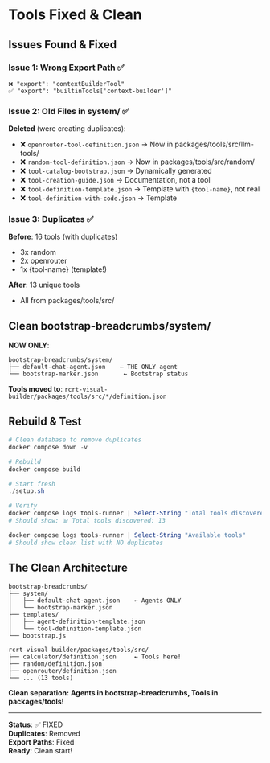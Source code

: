 # Tools Fixed & Clean

## Issues Found & Fixed

### Issue 1: Wrong Export Path ✅
```
❌ "export": "contextBuilderTool"
✅ "export": "builtinTools['context-builder']"
```

### Issue 2: Old Files in system/ ✅
**Deleted** (were creating duplicates):
- ❌ `openrouter-tool-definition.json` → Now in packages/tools/src/llm-tools/
- ❌ `random-tool-definition.json` → Now in packages/tools/src/random/
- ❌ `tool-catalog-bootstrap.json` → Dynamically generated
- ❌ `tool-creation-guide.json` → Documentation, not a tool
- ❌ `tool-definition-template.json` → Template with `{tool-name}`, not real
- ❌ `tool-definition-with-code.json` → Template

### Issue 3: Duplicates ✅
**Before**: 16 tools (with duplicates)
- 3x random
- 2x openrouter  
- 1x {tool-name} (template!)

**After**: 13 unique tools
- All from packages/tools/src/

## Clean bootstrap-breadcrumbs/system/

**NOW ONLY**:
```
bootstrap-breadcrumbs/system/
├── default-chat-agent.json    ← THE ONLY agent
└── bootstrap-marker.json       ← Bootstrap status
```

**Tools moved to**: `rcrt-visual-builder/packages/tools/src/*/definition.json`

## Rebuild & Test

```powershell
# Clean database to remove duplicates
docker compose down -v

# Rebuild
docker compose build

# Start fresh
./setup.sh

# Verify
docker compose logs tools-runner | Select-String "Total tools discovered"
# Should show: 📊 Total tools discovered: 13

docker compose logs tools-runner | Select-String "Available tools"
# Should show clean list with NO duplicates
```

## The Clean Architecture

```
bootstrap-breadcrumbs/
├── system/
│   ├── default-chat-agent.json    ← Agents ONLY
│   └── bootstrap-marker.json
├── templates/
│   ├── agent-definition-template.json
│   └── tool-definition-template.json
└── bootstrap.js

rcrt-visual-builder/packages/tools/src/
├── calculator/definition.json     ← Tools here!
├── random/definition.json
├── openrouter/definition.json
└── ... (13 tools)
```

**Clean separation: Agents in bootstrap-breadcrumbs, Tools in packages/tools!**

---

**Status**: ✅ FIXED  
**Duplicates**: Removed  
**Export Paths**: Fixed  
**Ready**: Clean start!
